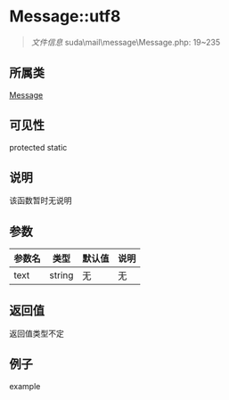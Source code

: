 # Message::utf8



> *文件信息* suda\mail\message\Message.php: 19~235

## 所属类 

[Message](../Message.md)

## 可见性

 protected static

## 说明

该函数暂时无说明


## 参数


| 参数名 | 类型 | 默认值 | 说明 |
|--------|-----|-------|-------|
| text |  string | 无 | 无 |



## 返回值

返回值类型不定


## 例子

example